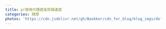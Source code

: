 ```yaml
---
title: pr使用代理提高剪辑速度
categories: 随想
photos: 'https://cdn.jsdelivr.net/gh/Baokker/cdn_for_blog/blog_imgs/defaultImages.jpg'
---
```

